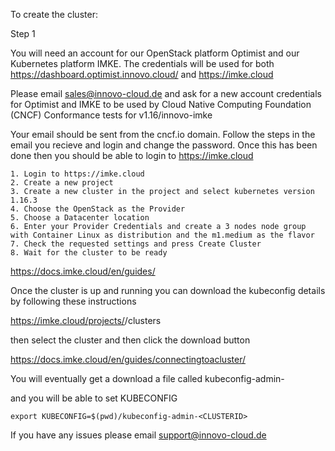 To create the cluster: 

Step 1

You will need an account for our OpenStack platform Optimist and our Kubernetes platform IMKE. The credentials will be used for both
https://dashboard.optimist.innovo.cloud/
and 
https://imke.cloud

Please email sales@innovo-cloud.de and ask for a new account credentials for Optimist and IMKE to be used by Cloud Native Computing Foundation (CNCF) Conformance tests for v1.16/innovo-imke 

Your email should be sent from the cncf.io domain.
Follow the steps in the email you recieve and login and change the password. Once this has been done then you should be able to login to https://imke.cloud


```
1. Login to https://imke.cloud
2. Create a new project
3. Create a new cluster in the project and select kubernetes version 1.16.3
4. Choose the OpenStack as the Provider
5. Choose a Datacenter location
6. Enter your Provider Credentials and create a 3 nodes node group with Container Linux as distribution and the m1.medium as the flavor
7. Check the requested settings and press Create Cluster
8. Wait for the cluster to be ready

```
https://docs.imke.cloud/en/guides/


Once the cluster is up and running you can download the kubeconfig details by following these instructions

https://imke.cloud/projects/<project id>/clusters

then select the cluster and then click the download button

https://docs.imke.cloud/en/guides/connectingtoacluster/

You will eventually get a download a file called kubeconfig-admin-<CLUSTERID>

and you will be able to set KUBECONFIG

```
export KUBECONFIG=$(pwd)/kubeconfig-admin-<CLUSTERID>
```

If you have any issues please email support@innovo-cloud.de 

